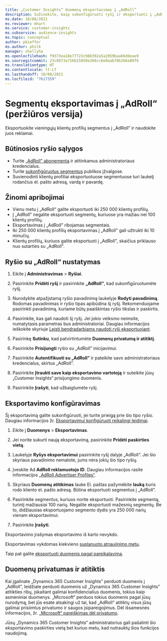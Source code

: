```yaml
---
title: „Customer Insights” duomenų eksportavimas į „AdRoll”
description: Sužinokite, kaip sukonfigūruoti ryšį ir eksportuoti į „AdRoll“.
ms.date: 10/08/2021
ms.reviewer: mhart
ms.service: customer-insights
ms.subservice: audience-insights
ms.topic: conceptual
author: pkieffer
ms.author: philk
manager: shellyha
ms.openlocfilehash: f9373ea18e77723c988392a5a2959baa66d8eae9
ms.sourcegitcommit: 23c8973a726b15050e368cc6e0aab78b266a89f6
ms.translationtype: HT
ms.contentlocale: lt-LT
ms.lasthandoff: 10/08/2021
ms.locfileid: "7617359"
---
```

# <a name="export-segments-to-adroll-preview"></a>Segmentų eksportavimas į „AdRoll“ (peržiūros versija)

Eksportuokite vieningųjų klientų profilių segmentus į „AdRoll” ir naudokite juos reklamai. 

## <a name="prerequisites-for-a-connection"></a>Būtinosios ryšio sąlygos

-   Turite [„AdRoll” abonementą](https://www.adroll.com/) ir atitinkamus administratoriaus kredencialus.
-   Turite [sukonfigūruotus segmentus](segments.md) publikos įžvalgose.
-   Suvienodinti klientų profiliai eksportuotuose segmentuose turi laukelį rodančius el. pašto adresą, vardą ir pavardę.

## <a name="known-limitations"></a>Žinomi apribojimai

- Vienu metu į „AdRoll“ galite eksportuoti iki 250 000 klientų profilių.
- Į „AdRoll‟ negalite eksportuoti segmentų, kuriuose yra mažiau nei 100 klientų profilių. 
- Eksportavimas į „AdRoll” ribojamas segmentais.
- Iki 250 000 klientų profilių eksportavimas į „AdRoll" gali užtrukti iki 10 minučių. 
- Klientų profilių, kuriuos galite eksportuoti į „AdRoll", skaičius priklauso nuo sutarties su „AdRoll".

## <a name="set-up-connection-to-adroll"></a>Ryšio su „AdRoll“ nustatymas

1. Eikite į **Administravimas** > **Ryšiai**.

1. Pasirinkite **Pridėti ryšį** ir pasirinkite **„AdRoll“**, kad sukonfigūruotumėte ryšį.

1. Nurodykite atpažįstamą ryšio pavadinimą laukelyje **Rodyti pavadinimą**. Rodomas pavadinimas ir ryšio tipas apibūdina šį ryšį. Rekomenduojame pasirinkti pavadinimą, kuriame būtų paaiškintas ryšio tikslas ir paskirtis.

1. Pasirinkite, kas gali naudoti šį ryšį. Jei jokio veiksmo neimsite, numatytasis parametras bus administratoriai. Daugiau informacijos ieškokite skyriuje [Leisti bendradarbiams naudoti ryšį eksportuojant](connections.md#allow-contributors-to-use-a-connection-for-exports).

1. Pasirinkę **Sutinku**, kad patvirtintumėte **Duomenų privatumą ir atitiktį**.

1. Pasirinkite **Prisijungti** ryšio su „AdRoll” inicijavimui.

1. Pasirinkite **Autentifikuoti su „AdRoll”** ir pateikite savo administratoriaus kredencialus, skirtus „AdRoll”. 

1. Pasirinkite **Įtraukti save kaip eksportavimo vartotoją** ir suteikite jūsų „Customer Insights“ prisijungimo duomenis.

1. Pasirinkite **Įrašyti**, kad užbaigtumėte ryšį.

## <a name="configure-an-export"></a>Eksportavimo konfigūravimas

Šį eksportavimą galite sukonfigūruoti, jei turite prieigą prie šio tipo ryšio. Daugiau informacijos žr. [Eksportavimui konfigūruoti reikalingi leidimai](export-destinations.md#set-up-a-new-export).

1. Eikite į **Duomenys** > **Eksportavimas**.

1. Jei norite sukurti naują eksportavimą, pasirinkite **Pridėti paskirties vietą**.

1. Laukelyje **Ryšys eksportavimui** pasirinkite ryšį dalyje „AdRoll“. Jei šio skyriaus pavadinimo nematote, jums nėra jokių šio tipo ryšių.

1. Įveskite Ad **AdRoll reklamuotojo ID**. Daugiau informacijos rasite informacijos [„AdRoll Advertiser Profiles“](https://help.adroll.com/hc/articles/212011838-Advertiser-Profiles).

1. Skyriaus **Duomenų atitikimas** lauke El. paštas pažymėkite **lauką** kuris rodo kliento el. pašto adresą. Būtina eksportuoti segmentus į „AdRoll”.

1. Pasirinkite segmentus, kuriuos norite eksportuoti. Pasirinkite segmentą, turintį mažiausiai 100 narių. Negalite eksportuoti mažesnių segmentų. Be to, didžiausias eksportuojamo segmento dydis yra 250 000 narių vienam eksportavimui. 

1. Pasirinkite **Įrašyti**.

Eksportavimo įrašymas eksportavimo iš karto nevykdo.

Eksportavimas vykdomas kiekvieno [suplanuoto atnaujinimo metu](system.md#schedule-tab). 

Taip pat galite [eksportuoti duomenis pagal pareikalavimą](export-destinations.md#run-exports-on-demand). 


## <a name="data-privacy-and-compliance"></a>Duomenų privatumas ir atitiktis

Kai įgalinate „Dynamics 365 Customer Insights” perduoti duomenis į „AdRoll”, leidžiate perduoti duomenis už „Dynamics 365 Customer Insights” atitikties ribų, įskaitant galimai konfidencialius duomenis, tokius kaip asmeniniai duomenys. „Microsoft“ perduos tokius duomenis pagal jūsų nurodymą, bet jūs esate atsakingi už tai, kad „AdRoll“ atitiktų visus jūsų galimai prisiimtus privatumo ir saugos įsipareigojimus. Dėl išsamesnės informacijos, žr. [„Microsoft“ pareiškimas dėl privatumo](https://go.microsoft.com/fwlink/?linkid=396732).

Jūsų „Dynamics 365 Customer Insights“ administratorius gali pašalinti šio eksportavimo paskirties vietą bet kuriuo metu, kad nutrauktų šios funkcijos naudojimą.
